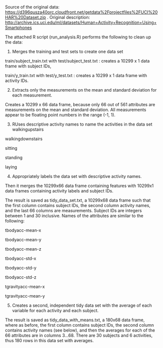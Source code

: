 Source of the original data: https://d396qusza40orc.cloudfront.net/getdata%2Fprojectfiles%2FUCI%20HAR%20Dataset.zip . Original description: http://archive.ics.uci.edu/ml/datasets/Human+Activity+Recognition+Using+Smartphones

The attached R script (run_analysis.R) performs the following to clean up the data:

1. Merges the training and test sets to create one data set

train/subject_train.txt with test/subject_test.txt : creates a 10299 x 1 data frame with subject IDs,

train/y_train.txt with test/y_test.txt : creates a 10299 x 1 data frame with activity IDs.

2. Extracts only the measurements on the mean and standard deviation for each measurement. 

Creates a 10299 x 66 data frame, because only 66 out of 561 attributes are measurements on the mean and standard deviation. All measurements appear to be floating point numbers in the range (-1, 1).

3. RUses descriptive activity names to name the activities in the data set walkingupstairs

walkingdownstairs

sitting

standing

laying

4. Appropriately labels the data set with descriptive activity names. 

Then it merges the 10299x66 data frame containing features with 10299x1 data frames containing activity labels and subject IDs.

The result is saved as tidy_data_set.txt, a 10299x68 data frame such that the first column contains subject IDs, the second column activity names, and the last 66 columns are measurements. Subject IDs are integers between 1 and 30 inclusive. Names of the attributes are similar to the following:

tbodyacc-mean-x

tbodyacc-mean-y

tbodyacc-mean-z

tbodyacc-std-x

tbodyacc-std-y

tbodyacc-std-z

tgravityacc-mean-x

tgravityacc-mean-y

5. Creates a second, independent tidy data set with the average of each variable for each activity and each subject. 

The result is saved as tidy_data_with_means.txt, a 180x68 data frame, where as before, the first column contains subject IDs, the second column contains activity names (see below), and then the averages for each of the 66 attributes are in columns 3...68. There are 30 subjects and 6 activities, thus 180 rows in this data set with averages.
